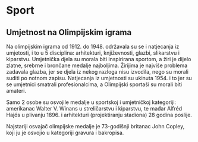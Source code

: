 # Sport

## Umjetnost na Olimpijskim igrama

Na olimpijskim igrama od 1912. do 1948. održavala su se i natjecanja iz umjetosti, i to u 5 disciplina: arhitekturi, književnosti, glazbi, slikarstvu i kiparstvu. Umjetnička djela su morala biti inspirirana sportom, a žiri je dijelo zlatne, srebrne i brončane medalje najboljima. Žirijima je najviše problema zadavala glazba, jer se djela iz nekog razloga nisu izvodila, nego su morali suditi po notnom zapisu. Natjecanja iz umjetnosti su ukinuta 1954. i to jer su se umjetnici smatrali profesionalcima, a Olimpijski sportaši su morali biti amateri.

Samo 2 osobe su osvojile medalje u sportskoj i umjetničkoj kategoriji: amerikanac Walter V. Winans u streličarstvu i kiparstvu, te mađar Alfréd Hajós u plivanju 1896. i arhitekturi (projektiranju stadiona) 28 godina poslije.

Najstariji osvajač olimpijske medalje je 73-godišnji britanac John Copley, koji ju je osvojio u kategoriji gravura i bakropisa.
